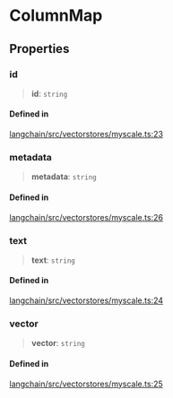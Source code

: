 ColumnMap
=========

Properties[​](#properties "Direct link to Properties")
------------------------------------------------------

### id[​](#id "Direct link to id")

> **id**: `string`

#### Defined in[​](#defined-in "Direct link to Defined in")

[langchain/src/vectorstores/myscale.ts:23](https://github.com/hwchase17/langchainjs/blob/46e1734/langchain/src/vectorstores/myscale.ts#L23)

### metadata[​](#metadata "Direct link to metadata")

> **metadata**: `string`

#### Defined in[​](#defined-in-1 "Direct link to Defined in")

[langchain/src/vectorstores/myscale.ts:26](https://github.com/hwchase17/langchainjs/blob/46e1734/langchain/src/vectorstores/myscale.ts#L26)

### text[​](#text "Direct link to text")

> **text**: `string`

#### Defined in[​](#defined-in-2 "Direct link to Defined in")

[langchain/src/vectorstores/myscale.ts:24](https://github.com/hwchase17/langchainjs/blob/46e1734/langchain/src/vectorstores/myscale.ts#L24)

### vector[​](#vector "Direct link to vector")

> **vector**: `string`

#### Defined in[​](#defined-in-3 "Direct link to Defined in")

[langchain/src/vectorstores/myscale.ts:25](https://github.com/hwchase17/langchainjs/blob/46e1734/langchain/src/vectorstores/myscale.ts#L25)